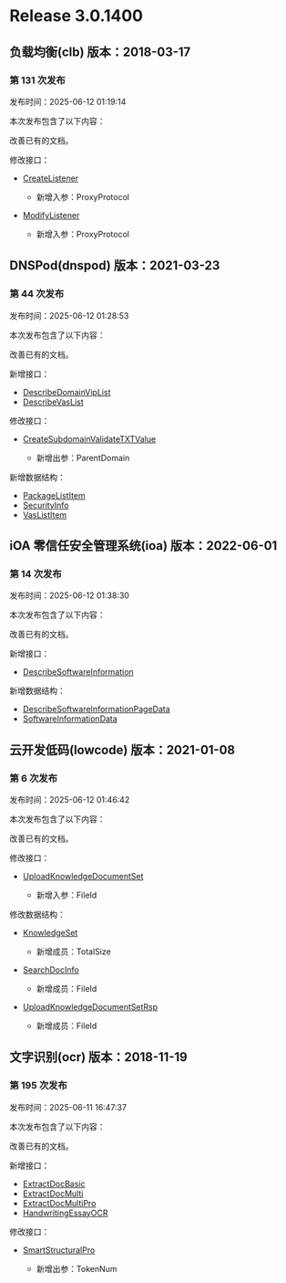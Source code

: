# Release 3.0.1400

## 负载均衡(clb) 版本：2018-03-17

### 第 131 次发布

发布时间：2025-06-12 01:19:14

本次发布包含了以下内容：

改善已有的文档。

修改接口：

* [CreateListener](https://cloud.tencent.com/document/api/214/30693)

	* 新增入参：ProxyProtocol

* [ModifyListener](https://cloud.tencent.com/document/api/214/30681)

	* 新增入参：ProxyProtocol




## DNSPod(dnspod) 版本：2021-03-23

### 第 44 次发布

发布时间：2025-06-12 01:28:53

本次发布包含了以下内容：

改善已有的文档。

新增接口：

* [DescribeDomainVipList](https://cloud.tencent.com/document/api/1427/119491)
* [DescribeVasList](https://cloud.tencent.com/document/api/1427/119490)

修改接口：

* [CreateSubdomainValidateTXTValue](https://cloud.tencent.com/document/api/1427/113012)

	* 新增出参：ParentDomain


新增数据结构：

* [PackageListItem](https://cloud.tencent.com/document/api/1427/56185#PackageListItem)
* [SecurityInfo](https://cloud.tencent.com/document/api/1427/56185#SecurityInfo)
* [VasListItem](https://cloud.tencent.com/document/api/1427/56185#VasListItem)



## iOA 零信任安全管理系统(ioa) 版本：2022-06-01

### 第 14 次发布

发布时间：2025-06-12 01:38:30

本次发布包含了以下内容：

改善已有的文档。

新增接口：

* [DescribeSoftwareInformation](https://cloud.tencent.com/document/api/1092/119493)

新增数据结构：

* [DescribeSoftwareInformationPageData](https://cloud.tencent.com/document/api/1092/102488#DescribeSoftwareInformationPageData)
* [SoftwareInformationData](https://cloud.tencent.com/document/api/1092/102488#SoftwareInformationData)



## 云开发低码(lowcode) 版本：2021-01-08

### 第 6 次发布

发布时间：2025-06-12 01:46:42

本次发布包含了以下内容：

改善已有的文档。

修改接口：

* [UploadKnowledgeDocumentSet](https://cloud.tencent.com/document/api/1301/116428)

	* 新增入参：FileId


修改数据结构：

* [KnowledgeSet](https://cloud.tencent.com/document/api/1301/68878#KnowledgeSet)

	* 新增成员：TotalSize

* [SearchDocInfo](https://cloud.tencent.com/document/api/1301/68878#SearchDocInfo)

	* 新增成员：FileId

* [UploadKnowledgeDocumentSetRsp](https://cloud.tencent.com/document/api/1301/68878#UploadKnowledgeDocumentSetRsp)

	* 新增成员：FileId




## 文字识别(ocr) 版本：2018-11-19

### 第 195 次发布

发布时间：2025-06-11 16:47:37

本次发布包含了以下内容：

改善已有的文档。

新增接口：

* [ExtractDocBasic](https://cloud.tencent.com/document/api/866/119452)
* [ExtractDocMulti](https://cloud.tencent.com/document/api/866/119451)
* [ExtractDocMultiPro](https://cloud.tencent.com/document/api/866/119450)
* [HandwritingEssayOCR](https://cloud.tencent.com/document/api/866/119449)

修改接口：

* [SmartStructuralPro](https://cloud.tencent.com/document/api/866/112179)

	* 新增出参：TokenNum




